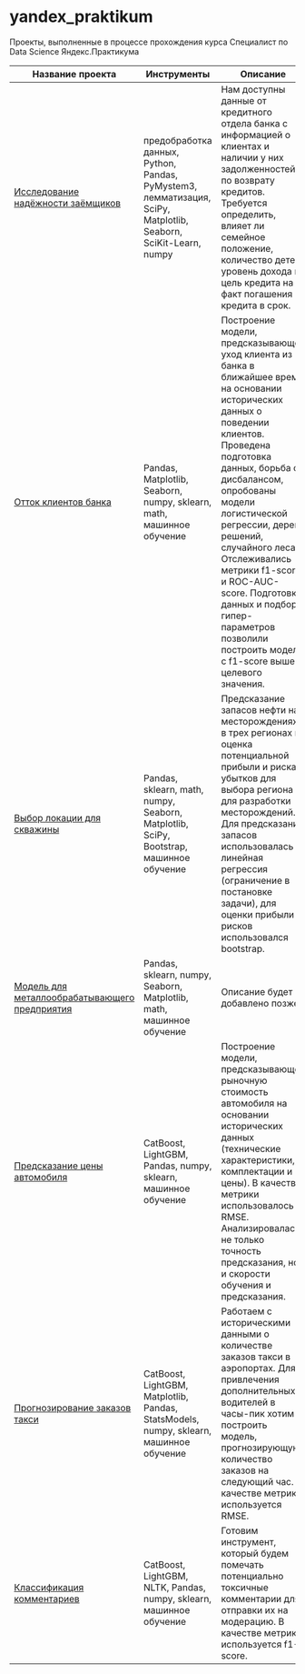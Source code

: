 # yandex_praktikum
 Проекты, выполненные в процессе прохождения курса Специалист по Data Science Яндекс.Практикума
 
 | Название проекта | Инструменты | Описание | 
 | --- | --- | ------ | 
 | [Исследование надёжности заёмщиков](https://github.com/Al-Zhukov/yandex_praktikum/tree/main/Исследование_надежности_заемщиков)  | предобработка данных, Python, Pandas, PyMystem3, лемматизация, SciPy, Matplotlib, Seaborn, SciKit-Learn, numpy | Нам доступны данные от кредитного отдела банка с информацией о клиентах и наличии у них задолженностей по возврату кредитов. Требуется определить, влияет ли семейное положение, количество детей, уровень дохода и цель кредита на факт погашения кредита в срок.| 
 | [Отток клиентов банка](https://github.com/Al-Zhukov/yandex_praktikum/tree/main/Отток_клиентов_банка) | Pandas, Matplotlib, Seaborn, numpy, sklearn, math, машинное обучение | Построение модели, предсказывающей уход клиента из банка в ближайшее время на основании исторических данных о поведении клиентов. Проведена подготовка данных, борьба с дисбалансом, опробованы модели логистической регрессии, дерева решений, случайного леса. Отслеживались метрики f1-score и ROC-AUC-score. Подготовка данных и подбор гипер-параметров позволили построить модель с f1-score выше целевого значения. |
 | [Выбор локации для скважины](https://github.com/Al-Zhukov/yandex_praktikum/tree/main/Выбор_локации_для_разработки_новых_нефтяных_месторождений) | Pandas, sklearn, math, numpy, Seaborn, Matplotlib, SciPy, Bootstrap, машинное обучение | Предсказание запасов нефти на месторождениях в трех регионах и оценка потенциальной прибыли и риска убытков для выбора региона для разработки месторождений. Для предсказаний запасов использовалась линейная регрессия (ограничение в постановке задачи), для оценки прибыли и рисков использовался bootstrap. | 
 | [Модель для металлообрабатывающего предприятия](https://github.com/Al-Zhukov/yandex_praktikum/tree/main/Модель_для_металлообработывающего_предприятия)| Pandas, sklearn, numpy, Seaborn, Matplotlib, math, машинное обучение | Описание будет добавлено позже |
 | [Предсказание цены автомобиля](https://github.com/Al-Zhukov/yandex_praktikum/tree/main/Предсказание_цены_автомобиля) | CatBoost, LightGBM, Pandas, numpy, sklearn, машинное обучение | Построение модели, предсказывающей рыночную стоимость автомобиля на основании исторических данных (технические характеристики, комплектации и цены). В качестве метрики использовалось RMSE. Анализировалась не только точность предсказания, но и скорости обучения и предсказания.  | 
 | [Прогнозирование заказов такси](https://github.com/Al-Zhukov/yandex_praktikum/tree/main/Прогнозирование_заказов_такси) | CatBoost, LightGBM, Matplotlib, Pandas, StatsModels, numpy, sklearn, машинное обучение | Работаем с историческими данными о количестве заказов такси в аэропортах. Для привлечения дополнительных водителей в часы-пик хотим построить модель, прогнозирующую количество заказов на следующий час. В качестве метрики используется RMSE. | 
 | [Классификация комментариев](https://github.com/Al-Zhukov/yandex_praktikum/tree/main/Классификация_комментариев) | CatBoost, LightGBM, NLTK, Pandas, numpy, sklearn, машинное обучение | Готовим инструмент, который будем помечать потенциально токсичные комментарии для отправки их на модерацию. В качестве метрики используется f1-score. | 
